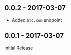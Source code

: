 0.0.2 - 2017-03-07
------------------

- Added `btc.com` endpoint

0.0.1 - 2017-03-07
------------------

Initial Release
